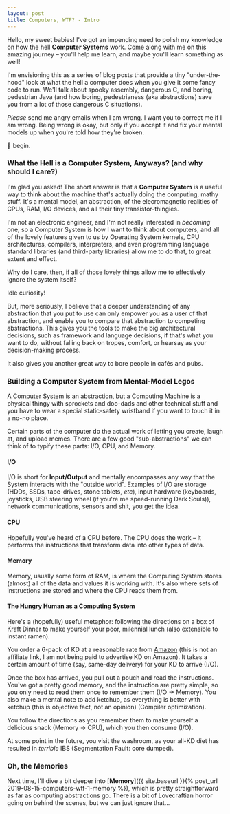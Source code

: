 ```yaml
---
layout: post
title: Computers, WTF? - Intro
---
```

Hello, my sweet babies! I've got an impending need to polish my knowledge on 
how the hell **Computer Systems** work. Come along with me on this amazing 
journey – you'll help me learn, and maybe you'll learn something as well!

I'm envisioning this as a series of blog posts that provide a tiny 
"under-the-hood" look at what the hell a computer does when you give it some 
fancy code to run. We'll talk about spooky assembly, dangerous C, and boring, 
pedestrian Java (and how boring, pedestrianess (aka abstractions) save you 
from a lot of those dangerous C situations).

*Please* send me angry emails when I am wrong. I want you to correct me if I
am wrong. Being wrong is okay, but only if you accept it and fix your mental 
models up when you're told how they're broken.

🥬 begin.

### What the Hell is a Computer System, Anyways? (and why should I care?)

I'm glad you asked! The short answer is that a **Computer System** is a useful 
way to think about the machine that's actually doing the computing, mathy 
stuff. It's a mental model, an abstraction, of the elecromagnetic realities of 
CPUs, RAM, I/O devices, and all their tiny transistor-thingies.

I'm not an electronic engineer, and I'm not really interested in *becoming* 
one, so a Computer System is how I want to think about computers, and all of 
the lovely features given to us by Operating System kernels, CPU 
architectures, compilers, interpreters, and even programming language standard 
libraries (and third-party libraries) allow me to do that, to great extent and 
effect.

Why do I care, then, if all of those lovely things allow me to effectively 
ignore the system itself?

Idle curiosity!

But, more seriously, I believe that a deeper understanding of any abstraction 
that you put to use can only empower you as a user of that abstraction, and 
enable you to compare that abstraction to competing abstractions. This gives 
you the tools to make the big architectural decisions, such as framework and 
language decisions, if that's what you want to do, without falling back on 
tropes, comfort, or hearsay as your decision-making process.

It also gives you another great way to bore people in cafés and pubs.

### Building a Computer System from Mental-Model Legos

A Computer System is an abstraction, but a Computing Machine is a physical 
thingy with sprockets and doo-dads and other technical stuff and you have to 
wear a special static-safety wristband if you want to touch it in a no-no 
place.

Certain parts of the computer do the actual work of letting you create, laugh 
at, and upload memes. There are a few good "sub-abstractions" we can think of 
to typify these parts: I/O, CPU, and Memory.

#### I/O

I/O is short for **Input/Output** and mentally encompasses any way that the 
System interacts with the "outside world". Examples of I/O are storage 
(HDDs, SSDs, tape-drives, stone tablets, *etc*), input hardware 
(keyboards, joysticks, USB steering wheel (if you're me speed-running Dark 
Souls)), network communications, sensors and shit, you get the idea. 

#### CPU

Hopefully you've heard of a CPU before. The CPU does the work – it performs 
the instructions that transform data into other types of data.

#### Memory

Memory, usually some form of RAM, is where the Computing System stores 
(almost) all of the data and values it is working with. It's also where sets 
of instructions are stored and where the CPU reads them from.

#### The Hungry Human as a Computing System

Here's a (hopefully) useful metaphor: following the directions on a box of 
Kraft Dinner to make yourself your poor, milennial lunch (also extensible to 
instant ramen).

You order a 6-pack of KD at a reasonable rate from [Amazon](https://www.amazon.ca/KRAFT-Dinner-Easy-Macaroni-Cheese/dp/B005FHMYYI/ref=sr_1_6) 
(this is not an affiliate link, I am not being paid to advertise KD on 
Amazon).  It takes a certain amount of time (say, same-day delivery) for your 
KD to arrive (I/O).

Once the box has arrived, you pull out a pouch and read the instructions. 
You've got a pretty good memory, and the instruction are pretty simple, so you 
only need to read them once to remember them (I/O -> Memory). You also make a 
mental note to add ketchup, as everything is better with ketchup (this is 
objective fact, not an opinion) (Compiler optimization).

You follow the directions as you remember them to make yourself a delicious 
snack (Memory -> CPU), which you then consume (I/O).

At some point in the future, you visit the washroom, as your all-KD diet has 
resulted in *terrible* IBS (Segmentation Fault: core dumped).

### Oh, the Memories

Next time, I'll dive a bit deeper into [**Memory**]({{ site.baseurl }}{% post_url 2019-08-15-computers-wtf-1-memory %}), which is pretty 
straightforward as far as computing abstractions go. There is a bit of 
Lovecraftian horror going on behind the scenes, but we can just ignore that...
